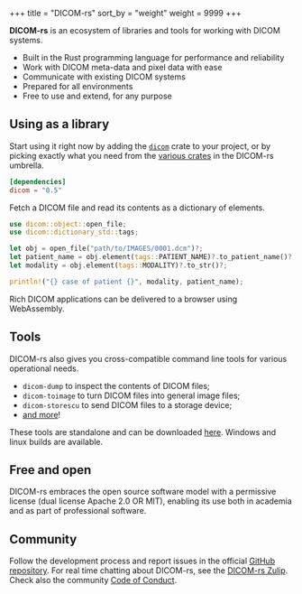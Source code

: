 +++
title = "DICOM-rs"
sort_by = "weight"
weight = 9999
+++

**DICOM-rs** is an ecosystem of libraries and tools
for working with DICOM systems.

- Built in the Rust programming language for performance and reliability
- Work with DICOM meta-data and pixel data with ease
- Communicate with existing DICOM systems
- Prepared for all environments
- Free to use and extend, for any purpose

## Using as a library

Start using it right now by adding the [`dicom`] crate to your project,
or by picking exactly what you need
from the [various crates] in the DICOM-rs umbrella.

[`dicom`]: https://crates.io/crates/dicom
[various crates]: https://github.com/Enet4/dicom-rs#library

```toml
[dependencies]
dicom = "0.5"
```

Fetch a DICOM file and read its contents as a dictionary of elements.

```rust
use dicom::object::open_file;
use dicom::dictionary_std::tags;

let obj = open_file("path/to/IMAGES/0001.dcm")?;
let patient_name = obj.element(tags::PATIENT_NAME)?.to_patient_name()?;
let modality = obj.element(tags::MODALITY)?.to_str()?;

println!("{} case of patient {}", modality, patient_name);
```

Rich DICOM applications can be delivered to a browser
using WebAssembly.

## Tools

DICOM-rs also gives you cross-compatible command line tools
for various operational needs.

- `dicom-dump` to inspect the contents of DICOM files;
- `dicom-toimage` to turn DICOM files into general image files;
- `dicom-storescu` to send DICOM files to a storage device;
- [and more]!

These tools are standalone and can be downloaded [here][releases].
Windows and linux builds are available.

[and more]: https://github.com/Enet4/dicom-rs#tools
[releases]: https://github.com/Enet4/dicom-rs/releases

## Free and open

DICOM-rs embraces the open source software model
with a permissive license
(dual license Apache 2.0 OR MIT),
enabling its use both in academia and as part of professional software.

## Community

Follow the development process
and report issues
in the official [GitHub repository].
For real time chatting about DICOM-rs,
see the [DICOM-rs Zulip].
Check also the community [Code of Conduct].

[GitHub repository]: https://github.com/Enet4/dicom-rs
[DICOM-rs Zulip]: https://dicom-rs.zulipchat.com
[Code of Conduct]: https://github.com/Enet4/dicom-rs/blob/master/CODE_OF_CONDUCT.md
